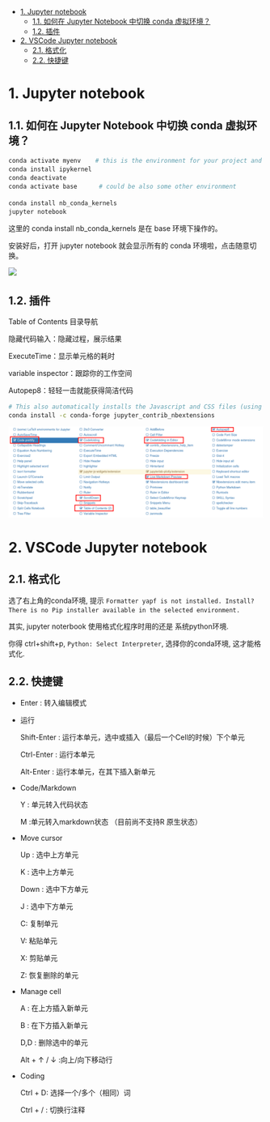 - [1. Jupyter notebook](#1-jupyter-notebook)
  - [1.1. 如何在 Jupyter Notebook 中切换 conda 虚拟环境？](#11-如何在-jupyter-notebook-中切换-conda-虚拟环境)
  - [1.2. 插件](#12-插件)
- [2. VSCode Jupyter notebook](#2-vscode-jupyter-notebook)
  - [2.1. 格式化](#21-格式化)
  - [2.2. 快捷键](#22-快捷键)

# 1. Jupyter notebook



## 1.1. 如何在 Jupyter Notebook 中切换 conda 虚拟环境？
```bash
conda activate myenv    # this is the environment for your project and code
conda install ipykernel
conda deactivate
conda activate base      # could be also some other environment

conda install nb_conda_kernels
jupyter notebook
```
这里的 conda install nb_conda_kernels 是在 base 环境下操作的。

安装好后，打开 jupyter notebook 就会显示所有的 conda 环境啦，点击随意切换。

![](https://img-blog.csdnimg.cn/img_convert/a87689a7f4efa74318f3882edba5b084.png)


## 1.2. 插件

Table of Contents 目录导航

隐藏代码输入：隐藏过程，展示结果

ExecuteTime：显示单元格的耗时

variable inspector：跟踪你的工作空间

Autopep8：轻轻一击就能获得简洁代码
```bash
# This also automatically installs the Javascript and CSS files (using jupyter contrib nbextension install --sys-prefix),
conda install -c conda-forge jupyter_contrib_nbextensions
```
![picture 1](../../image/e1302b5180f51ddeeb61901221623842bbaf66ac2180d7690d7eea532cee2dd3.png)  

# 2. VSCode Jupyter notebook

## 2.1. 格式化

选了右上角的conda环境, 提示 `Formatter yapf is not installed. Install?` `There is no Pip installer available in the selected environment.`

其实, jupyter noterbook 使用格式化程序时用的还是 系统python环境. 

你得 ctrl+shift+p, `Python: Select Interpreter`, 选择你的conda环境, 这才能格式化.

## 2.2. 快捷键

- Enter : 转入编辑模式

- 运行
  
  Shift-Enter : 运行本单元，选中或插入（最后一个Cell的时候）下个单元
  
  Ctrl-Enter : 运行本单元
  
  Alt-Enter : 运行本单元，在其下插入新单元

- Code/Markdown
  
  Y : 单元转入代码状态
  
  M :单元转入markdown状态 （目前尚不支持R 原生状态）

- Move cursor
  
  Up : 选中上方单元
  
  K : 选中上方单元

  Down : 选中下方单元

  J : 选中下方单元

  C: 复制单元

  V: 粘贴单元

  X: 剪贴单元

  Z: 恢复删除的单元 

- Manage cell

  A : 在上方插入新单元
  
  B : 在下方插入新单元

  D,D : 删除选中的单元

  Alt + ↑ / ↓ :向上/向下移动行

- Coding
  
  Ctrl + D: 选择一个/多个（相同）词

  Ctrl + / : 切换行注释